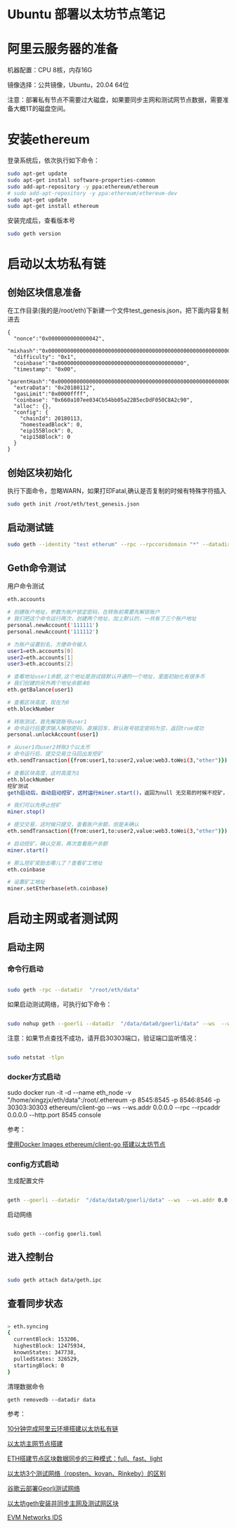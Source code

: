 <h1>Ubuntu 部署以太坊节点笔记</h1>

# 阿里云服务器的准备

机器配置：CPU 8核，内存16G

镜像选择：公共镜像，Ubuntu，20.04 64位

注意：部署私有节点不需要过大磁盘，如果要同步主网和测试网节点数据，需要准备大概1T的磁盘空间。


# 安装ethereum
登录系统后，依次执行如下命令：

```zsh
sudo apt-get update
sudo apt-get install software-properties-common
sudo add-apt-repository -y ppa:ethereum/ethereum
# sudo add-apt-repository -y ppa:ethereum/ethereum-dev
sudo apt-get update
sudo apt-get install ethereum
```

安装完成后，查看版本号

```zsh
sudo geth version
```

# 启动以太坊私有链

## 创始区块信息准备

在工作目录(我的是/root/eth)下新建一个文件test_genesis.json，把下面内容复制进去

```
{
  "nonce":"0x0000000000000042",
  "mixhash":"0x0000000000000000000000000000000000000000000000000000000000000000",
  "difficulty": "0x1",
  "coinbase":"0x0000000000000000000000000000000000000000",
  "timestamp": "0x00",
  "parentHash":"0x0000000000000000000000000000000000000000000000000000000000000000",
  "extraData": "0x20180112",
  "gasLimit":"0x0000ffff",
  "coinbase": "0x660a107ee034Cb54bb05a22B5ecDdF050C8A2c90",
  "alloc": {},
  "config": {
    "chainId": 20180113,
    "homesteadBlock": 0,
    "eip155Block": 0,
    "eip158Block": 0
  }
}
```

## 创始区块初始化

执行下面命令，忽略WARN，如果打印Fatal,确认是否复制的时候有特殊字符插入

```zsh
sudo geth init /root/eth/test_genesis.json
```

## 启动测试链

```zsh
sudo geth --identity "test etherum" --rpc --rpccorsdomain "*" --datadir "/root/eth/data" --port "30303" --rpcapi "db,eth,net,web3" --networkid 20181013 console --dev
```

## Geth命令测试

用户命令测试

```zsh
eth.accounts

# 创建账户地址，参数为账户锁定密码，在转账前需要先解锁账户
# 我们把这个命令运行两次，创建两个地址，加上默认的，一共有了三个账户地址
personal.newAccount('111111')
personal.newAccount('111112')

# 为账户设置别名，方便命令输入
user1=eth.accounts[0]
user2=eth.accounts[1]
user3=eth.accounts[2]

# 查看地址user1余额,这个地址是测试链默认开通的一个地址，里面初始化有很多币
# 我们创建的另外两个地址余额未0
eth.getBalance(user1)

# 查看区块高度，现在为0
eth.blockNumber

# 转账测试，首先解锁账号user1
# 命令运行后要求输入解锁密码，直接回车，默认账号锁定密码为空，返回true成功
personal.unlockAccount(user1)

# 从user1向user2转账3个以太币
# 命令运行后，提交交易立马回出发挖矿
eth.sendTransaction({from:user1,to:user2,value:web3.toWei(3,"ether")})

# 查看区块高度，这时高度为1
eth.blockNumber
挖矿测试
geth启动后，自动启动挖矿，这时运行miner.start()，返回为null 无交易的时候不挖矿，当有交易时自动会触发挖矿流程

# 我们可以先停止挖矿
miner.stop()

# 提交交易，这时候只提交，查看账户余额，但是未确认
eth.sendTransaction({from:user1,to:user2,value:web3.toWei(3,"ether")})

# 启动挖矿，确认交易，再次查看账户余额
miner.start()

# 那么挖矿奖励去哪儿了？查看矿工地址
eth.coinbase

# 设置矿工地址
miner.setEtherbase(eth.coinbase)

```

# 启动主网或者测试网

## 启动主网

### 命令行启动

```zsh

sudo geth -rpc --datadir  "/root/eth/data"

```

如果启动测试网络，可执行如下命令：

```zsh

sudo nohup geth --goerli --datadir  "/data/data0/goerli/data" --ws  --ws.addr 0.0.0.0 --rpc --rpcaddr 0.0.0.0 --http.port 8545 --ws.port 8546 --port 30303 &

```

注意：如果节点查找不成功，请开启30303端口，验证端口监听情况：

```zsh

sudo netstat -tlpn

```

### docker方式启动

sudo docker run -it -d --name eth_node -v "/home/xingzjx/eth/data":/root/.ethereum  -p 8545:8545 -p 8546:8546 -p 30303:30303 ethereum/client-go --ws  --ws.addr 0.0.0.0 --rpc --rpcaddr 0.0.0.0 --http.port 8545  console

参考：

[使用Docker Images ethereum/client-go 搭建以太坊节点](https://blog.csdn.net/weixin_30697239/article/details/96857374)

### config方式启动

生成配置文件

```bash

geth --goerli --datadir  "/data/data0/goerli/data" --ws  --ws.addr 0.0.0.0 --rpc --rpcaddr 0.0.0.0 --http.port 8545 --ws.port 8546 --port 30303  dumpconfig > goerli.toml

```

启动网络

```

sudo geth --config goerli.toml

```


## 进入控制台

```zsh

sudo geth attach data/geth.ipc

```

## 查看同步状态

```zsh

> eth.syncing
{
  currentBlock: 153206,
  highestBlock: 12475934,
  knownStates: 347738,
  pulledStates: 326529,
  startingBlock: 0
}

```

清理数据命令

```
geth removedb --datadir data

```

参考：
 
[10分钟完成阿里云环境搭建以太坊私有链](https://zhuanlan.zhihu.com/p/32911405)

[以太坊主网节点搭建](https://www.jianshu.com/p/719a34fe484d)

[ETH搭建节点区块数据同步的三种模式：full、fast、light](https://www.cnblogs.com/bizzan/p/11341713.html)

[以太坊3个测试网络（ropsten、kovan、Rinkeby）的区别](https://blog.csdn.net/weixin_34194551/article/details/91902194)

[谷歌云部署Georli测试网络](https://medium.com/chainsafe-systems/deployment-automation-for-goerli-testnet-in-10-minutes-5212cef5542a)

[以太坊geth安装并同步主网及测试网区块](https://www.wanghaoyi.com/ethereum-geth-sync-blocks.html)

[EVM Networks IDS](https://chainid.network/)